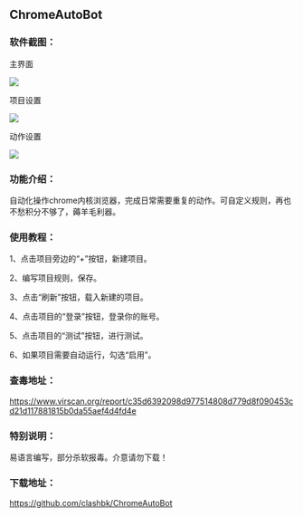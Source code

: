 ## ChromeAutoBot

### 软件截图：

主界面

![](D:\Users\liubo\Documents\git\eroslp99@gmail.com\ChromeAutoBot\assets\main.png)

项目设置

![](D:\Users\liubo\Documents\git\eroslp99@gmail.com\ChromeAutoBot\assets\item.png)

动作设置

![](D:\Users\liubo\Documents\git\eroslp99@gmail.com\ChromeAutoBot\assets\action.png)

### 功能介绍：

自动化操作chrome内核浏览器，完成日常需要重复的动作。可自定义规则，再也不愁积分不够了，薅羊毛利器。

### 使用教程：

1、点击项目旁边的“+”按钮，新建项目。

2、编写项目规则，保存。

3、点击“刷新”按钮，载入新建的项目。

4、点击项目的“登录”按钮，登录你的账号。

5、点击项目的“测试”按钮，进行测试。

6、如果项目需要自动运行，勾选“启用”。

### 查毒地址：

https://www.virscan.org/report/c35d6392098d977514808d779d8f090453cd21d117881815b0da55aef4d4fd4e

### 特别说明：

易语言编写，部分杀软报毒。介意请勿下载！

### 下载地址：

https://github.com/clashbk/ChromeAutoBot
